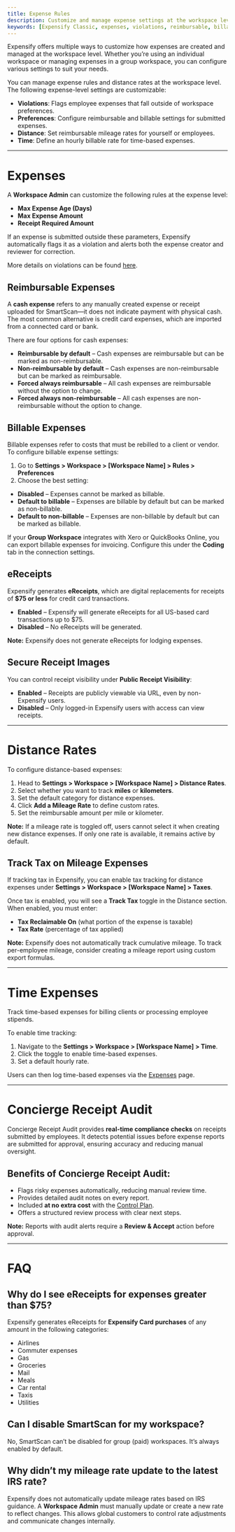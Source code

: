 ```yaml
---
title: Expense Rules
description: Customize and manage expense settings at the workspace level, including violations, reimbursable preferences, billable expenses, and mileage rates.
keywords: [Expensify Classic, expenses, violations, reimbursable, billable, mileage, eReceipts, taxes, Concierge Receipt Audit, expense rules]
---
```


Expensify offers multiple ways to customize how expenses are created and managed at the workspace level. Whether you’re using an individual workspace or managing expenses in a group workspace, you can configure various settings to suit your needs.

You can manage expense rules and distance rates at the workspace level. The following expense-level settings are customizable:

- **Violations**: Flags employee expenses that fall outside of workspace preferences.
- **Preferences**: Configure reimbursable and billable settings for submitted expenses.
- **Distance**: Set reimbursable mileage rates for yourself or employees.
- **Time**: Define an hourly billable rate for time-based expenses.

---

# Expenses

A **Workspace Admin** can customize the following rules at the expense level:
- **Max Expense Age (Days)**
- **Max Expense Amount**
- **Receipt Required Amount**

If an expense is submitted outside these parameters, Expensify automatically flags it as a violation and alerts both the expense creator and reviewer for correction.

More details on violations can be found [here](https://help.expensify.com/articles/expensify-classic/workspaces/Enable-and-set-up-expense-violations).

## Reimbursable Expenses

A **cash expense** refers to any manually created expense or receipt uploaded for SmartScan—it does not indicate payment with physical cash. The most common alternative is credit card expenses, which are imported from a connected card or bank.

There are four options for cash expenses:
- **Reimbursable by default** – Cash expenses are reimbursable but can be marked as non-reimbursable.
- **Non-reimbursable by default** – Cash expenses are non-reimbursable but can be marked as reimbursable.
- **Forced always reimbursable** – All cash expenses are reimbursable without the option to change.
- **Forced always non-reimbursable** – All cash expenses are non-reimbursable without the option to change.

## Billable Expenses

Billable expenses refer to costs that must be rebilled to a client or vendor. To configure billable expense settings:
1. Go to **Settings > Workspace > [Workspace Name] > Rules > Preferences**
2. Choose the best setting:
- **Disabled** – Expenses cannot be marked as billable.
- **Default to billable** – Expenses are billable by default but can be marked as non-billable.
- **Default to non-billable** – Expenses are non-billable by default but can be marked as billable.

If your **Group Workspace** integrates with Xero or QuickBooks Online, you can export billable expenses for invoicing. Configure this under the **Coding** tab in the connection settings.

## eReceipts

Expensify generates **eReceipts**, which are digital replacements for receipts of **$75 or less** for credit card transactions.

- **Enabled** – Expensify will generate eReceipts for all US-based card transactions up to $75.
- **Disabled** – No eReceipts will be generated.

**Note:** Expensify does not generate eReceipts for lodging expenses.

## Secure Receipt Images

You can control receipt visibility under **Public Receipt Visibility**:

- **Enabled** – Receipts are publicly viewable via URL, even by non-Expensify users.
- **Disabled** – Only logged-in Expensify users with access can view receipts.

---

# Distance Rates

To configure distance-based expenses:

1. Head to **Settings > Workspace > [Workspace Name] > Distance Rates**.
2. Select whether you want to track **miles** or **kilometers**.
3. Set the default category for distance expenses.
4. Click **Add a Mileage Rate** to define custom rates.
5. Set the reimbursable amount per mile or kilometer.

**Note:** If a mileage rate is toggled off, users cannot select it when creating new distance expenses. If only one rate is available, it remains active by default.

## Track Tax on Mileage Expenses
If tracking tax in Expensify, you can enable tax tracking for distance expenses under **Settings > Workspace > [Workspace Name] > Taxes**.

Once tax is enabled, you will see a **Track Tax** toggle in the Distance section. When enabled, you must enter:
- **Tax Reclaimable On** (what portion of the expense is taxable)
- **Tax Rate** (percentage of tax applied)

**Note:** Expensify does not automatically track cumulative mileage. To track per-employee mileage, consider creating a mileage report using custom export formulas.

---

# Time Expenses
Track time-based expenses for billing clients or processing employee stipends. 

To enable time tracking:
1. Navigate to the **Settings > Workspace > [Workspace Name] > Time**.
2. Click the toggle to enable time-based expenses.
3. Set a default hourly rate.

Users can then log time-based expenses via the [Expenses](https://expensify.com/expenses) page.

---

# Concierge Receipt Audit

Concierge Receipt Audit provides **real-time compliance checks** on receipts submitted by employees. It detects potential issues before expense reports are submitted for approval, ensuring accuracy and reducing manual oversight.

## Benefits of Concierge Receipt Audit:
- Flags risky expenses automatically, reducing manual review time.
- Provides detailed audit notes on every report.
- Included **at no extra cost** with the [Control Plan](https://www.expensify.com/pricing).
- Offers a structured review process with clear next steps.

**Note:** Reports with audit alerts require a **Review & Accept** action before approval.

---

# FAQ

## Why do I see eReceipts for expenses greater than $75?

Expensify generates eReceipts for **Expensify Card purchases** of any amount in the following categories:
- Airlines
- Commuter expenses
- Gas
- Groceries
- Mail
- Meals
- Car rental
- Taxis
- Utilities

## Can I disable SmartScan for my workspace?
No, SmartScan can’t be disabled for group (paid) workspaces. It’s always enabled by default.

## Why didn’t my mileage rate update to the latest IRS rate?

Expensify does not automatically update mileage rates based on IRS guidance. A **Workspace Admin** must manually update or create a new rate to reflect changes. This allows global customers to control rate adjustments and communicate changes internally.

